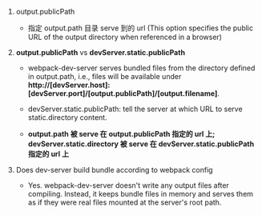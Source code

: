 1. output.publicPath

   - 指定 output.path 目录 serve 到的 url (This option specifies the public URL of the output directory when referenced in a browser)

2. **output.publicPath** vs **devServer.static.publicPath**

   - webpack-dev-server serves bundled files from the directory defined in output.path, i.e., files will be available under **http://[devServer.host]:[devServer.port]/[output.publicPath]/[output.filename]**.

   - devServer.static.publicPath: tell the server at which URL to serve static.directory content.

   - **output.path 被 serve 在 output.publicPath 指定的 url 上; devServer.static.directory 被 serve 在 devServer.static.publicPath 指定的 url 上**

3. Does dev-server build bundle according to webpack config

   - Yes. webpack-dev-server doesn't write any output files after compiling. Instead, it keeps bundle files in memory and serves them as if they were real files mounted at the server's root path.
